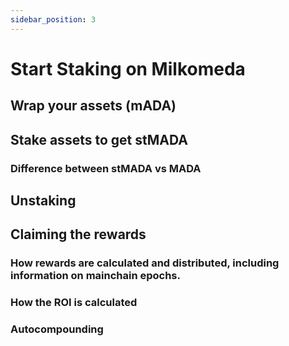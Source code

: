 ```yaml
---
sidebar_position: 3
---
```


# Start Staking on Milkomeda

## Wrap your assets (mADA)

## Stake assets to get stMADA

### Difference between stMADA vs MADA

## Unstaking

## Claiming the rewards

### How rewards are calculated and distributed, including information on mainchain epochs.

### How the ROI is calculated

### Autocompounding
